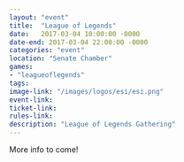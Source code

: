```yaml
---
layout: "event"
title:  "League of Legends"
date:   2017-03-04 10:00:00 -0000
date-end: 2017-03-04 22:00:00 -0000
categories: "event"
location: "Senate Chamber"
games:
- "leagueoflegends"
tags:
image-link: "/images/logos/esi/esi.png"
event-link:
ticket-link:
rules-link: 
description: "League of Legends Gathering"
---
```


More info to come!
